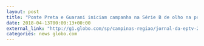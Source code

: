 ```yaml
---
layout: post
title: "Ponte Preta e Guarani iniciam campanha na Série B de olho na primeira divisão"
date: 2018-04-13T00:00:13+00:00
external_link: "http://g1.globo.com/sp/campinas-regiao/jornal-da-eptv-2edicao/videos/t/edicoes/v/ponte-preta-e-guarani-sonham-com-a-volta-a-elite-do-campeonato-brasileiro/6658013/"
categories: news globo.com
---
```

